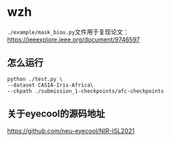 # wzh

`./example/mask_biou.py`文件用于复现论文：https://ieeexplore.ieee.org/document/9746597

## 怎么运行
```
python ./test.py \
--dataset CASIA-Iris-Africa\
--ckpath ./submission_1-checkpoints/afc-checkpoints
```

## 关于eyecool的源码地址
https://github.com/neu-eyecool/NIR-ISL2021